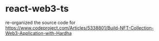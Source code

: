 # react-web3-ts
re-organized the  source code for https://www.codeproject.com/Articles/5338801/Build-NFT-Collection-Web3-Application-with-Hardha
